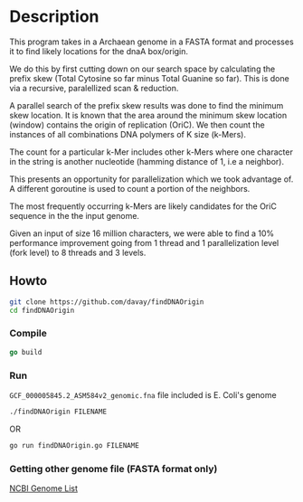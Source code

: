 # Description
This program takes in a Archaean genome in a FASTA format and processes it to find likely locations for the dnaA box/origin.

We do this by first cutting down on our search space by calculating the prefix skew (Total Cytosine so far minus Total Guanine so far). This is done via a recursive, paralellized scan & reduction.

A parallel search of the prefix skew results was done to find the minimum skew location. It is known that the area around the minimum skew location (window) contains the origin of replication (OriC). We then count the instances of all combinations DNA polymers of K size (k-Mers).

The count for a particular k-Mer includes other k-Mers where one character in the string is another nucleotide (hamming distance of 1, i.e a neighbor). 

This presents an opportunity for parallelization which we took advantage of. A different goroutine is used to count a portion of the neighbors. 

The most frequently occurring k-Mers are likely candidates for the OriC sequence in the the input genome.

Given an input of size 16 million characters, we were able to find a 10% performance improvement going from 1 thread and 1 parallelization level (fork level) to 8 threads and 3 levels.
## Howto 

```sh
git clone https://github.com/davay/findDNAOrigin
cd findDNAOrigin
```

### Compile

```go
go build
```


### Run

```GCF_000005845.2_ASM584v2_genomic.fna``` file included is E. Coli's genome
```sh
./findDNAOrigin FILENAME
```
OR
```sh
go run findDNAOrigin.go FILENAME
```

### Getting other genome file (FASTA format only)

[NCBI Genome List](https://www.ncbi.nlm.nih.gov/genome/browse/#!/overview/)
